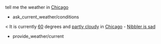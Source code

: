 tell me the weather in [Chicago](city)
* ask_current_weather/conditions

< It is currently [60](temperature) degrees and [partly cloudy](condition) in [Chicago](city) - [Nibbler is sad](nibbler_reaction)
* provide_weather/current
